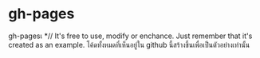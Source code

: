 # gh-pages
gh-pagesเ
*// It's free to use, modify or enchance. Just 
remember that it's created as an example.
โค้ดทั้งหมดที่เห็นอยู่ใน github นี้สร้างขึ้นเพื่อเป็นตัวอย่างเท่านั้น

